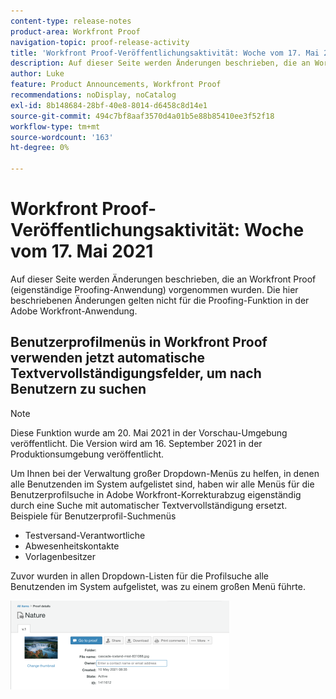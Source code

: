 ```yaml
---
content-type: release-notes
product-area: Workfront Proof
navigation-topic: proof-release-activity
title: 'Workfront Proof-Veröffentlichungsaktivität: Woche vom 17. Mai 2021'
description: Auf dieser Seite werden Änderungen beschrieben, die an Workfront Proof (eigenständige Proofing-Anwendung) vorgenommen wurden. Die hier beschriebenen Änderungen gelten nicht für die Proofing-Funktion in der Adobe Workfront-Anwendung.
author: Luke
feature: Product Announcements, Workfront Proof
recommendations: noDisplay, noCatalog
exl-id: 8b148684-28bf-40e8-8014-d6458c8d14e1
source-git-commit: 494c7bf8aaf3570d4a01b5e88b85410ee3f52f18
workflow-type: tm+mt
source-wordcount: '163'
ht-degree: 0%

---
```


# Workfront Proof-Veröffentlichungsaktivität: Woche vom 17. Mai 2021

Auf dieser Seite werden Änderungen beschrieben, die an Workfront Proof (eigenständige Proofing-Anwendung) vorgenommen wurden. Die hier beschriebenen Änderungen gelten nicht für die Proofing-Funktion in der Adobe Workfront-Anwendung.

## Benutzerprofilmenüs in Workfront Proof verwenden jetzt automatische Textvervollständigungsfelder, um nach Benutzern zu suchen

>[!NOTE]
>
>Diese Funktion wurde am 20. Mai 2021 in der Vorschau-Umgebung veröffentlicht. Die Version wird am 16. September 2021 in der Produktionsumgebung veröffentlicht.

Um Ihnen bei der Verwaltung großer Dropdown-Menüs zu helfen, in denen alle Benutzenden im System aufgelistet sind, haben wir alle Menüs für die Benutzerprofilsuche in Adobe Workfront-Korrekturabzug eigenständig durch eine Suche mit automatischer Textvervollständigung ersetzt. Beispiele für Benutzerprofil-Suchmenüs

* Testversand-Verantwortliche
* Abwesenheitskontakte
* Vorlagenbesitzer

Zuvor wurden in allen Dropdown-Listen für die Profilsuche alle Benutzenden im System aufgelistet, was zu einem großen Menü führte.

![User profile typeahead](assets/user-profile-typeahead-350x142.png)
